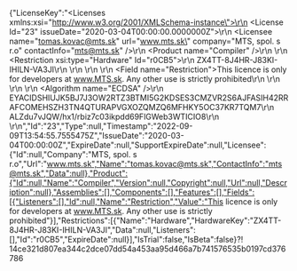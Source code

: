 {"LicenseKey":"<Licenses xmlns:xsi=\"http://www.w3.org/2001/XMLSchema-instance\">\r\n  <License Id=\"23\" issueDate=\"2020-03-04T00:00:00.0000000Z\">\r\n    <Licensee name=\"tomas.kovac@mts.sk\" url=\"www.mts.sk\" company=\"MTS, spol. s r.o\" contactInfo=\"mts@mts.sk\" />\r\n    <Product name=\"Compiler\" />\r\n    <Restrictions>\r\n      <Restriction xsi:type=\"Hardware\" Id=\"r0CB5\">\r\n        <HardwareKey>ZX4TT-8J4HR-J83KI-IHILN-VA3JI</HardwareKey>\r\n      </Restriction>\r\n    </Restrictions>\r\n    <Fields>\r\n      <Field name=\"Restriction\">This licence is only for developers at www.MTS.sk. Any other use is strictly prohibited</Field>\r\n    </Fields>\r\n  </License>\r\n  <Signature>\r\n    <Algorithm name=\"ECDSA\" />\r\n    <PublicKey>EYACIDSHIUJK5BJ7J3OW2RTZ3BTMI5G2KDSES3CMZVR2S6AJFASIH42RRAFCOMEHSZH3TN4QTURAPVGXOZQMZQ6MFHKY5OC37KR7TQM7</PublicKey>\r\n    <SignatureValue>ALZdu7vJQW/hx1/rbiz7c03ikpdd69FlGWeb3WTICIO8</SignatureValue>\r\n  </Signature>\r\n</Licenses>","Id":"23","Type":null,"Timestamp":"2022-09-09T13:54:55.7555475Z","IssueDate":"2020-03-04T00:00:00Z","ExpireDate":null,"SupportExpireDate":null,"Licensee":{"Id":null,"Company":"MTS, spol. s r.o","Url":"www.mts.sk","Name":"tomas.kovac@mts.sk","ContactInfo":"mts@mts.sk","Data":null},"Product":{"Id":null,"Name":"Compiler","Version":null,"Copyright":null,"Url":null,"Description":null},"Assemblies":[],"Components":[],"Features":[],"Fields":[{"Listeners":[],"Id":null,"Name":"Restriction","Value":"This licence is only for developers at www.MTS.sk. Any other use is strictly prohibited"}],"Restrictions":[{"Name":"Hardware","HardwareKey":"ZX4TT-8J4HR-J83KI-IHILN-VA3JI","Data":null,"Listeners":[],"Id":"r0CB5","ExpireDate":null}],"IsTrial":false,"IsBeta":false}⁈14ce321d807ea344c2dce07dd54a453aa95d466a7b741576535b0197cd376786